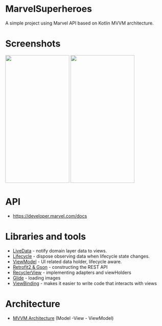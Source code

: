 # MarvelSuperheroes

A simple project using Marvel API based on Kotlin MVVM architecture.

# Screenshots #
<img src="https://github.com/yeray-yas/MarvelSuperheroes/blob/main/app/src/main/res/drawable/sc_1.png" width="200" height="400" padding="5"/> <img src="https://github.com/yeray-yas/MarvelSuperheroes/blob/main/app/src/main/res/drawable/sc_2.png" width="200" height="400" padding="5"/> 


# API

* https://developer.marvel.com/docs​


# Libraries and tools

* [LiveData](https://developer.android.com/topic/libraries/architecture/livedata) - notify domain layer data to views.
* [Lifecycle](https://developer.android.com/topic/libraries/architecture/lifecycle) - dispose observing data when lifecycle state changes.
* [ViewModel](https://developer.android.com/topic/libraries/architecture/viewmodel) - UI related data holder, lifecycle aware.
* [Retrofit2 & Gson](https://github.com/square/retrofit) - constructing the REST API
* [RecyclerView](https://developer.android.com/guide/topics/ui/layout/recyclerview) - implementing adapters and viewHolders
* [Glide](https://github.com/bumptech/glide) - loading images
* [ViewBinding](https://developer.android.com/topic/libraries/view-binding?hl=es-419) - makes it easier to write code that interacts with views



# Architecture

* [MVVM Architecture](https://developer.android.com/jetpack/guide) (Model -View - ViewModel)
